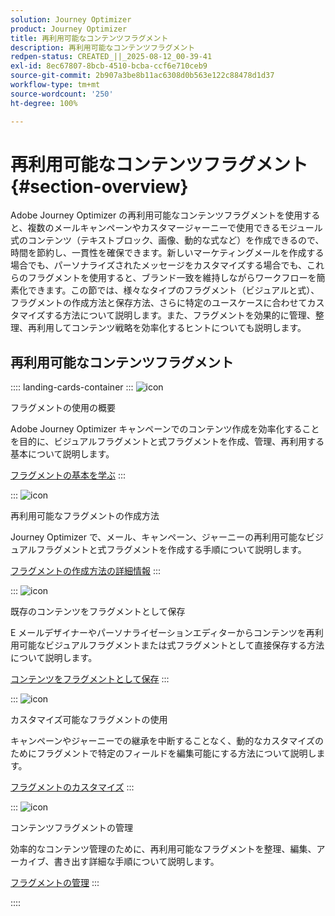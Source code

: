 ```yaml
---
solution: Journey Optimizer
product: Journey Optimizer
title: 再利用可能なコンテンツフラグメント
description: 再利用可能なコンテンツフラグメント
redpen-status: CREATED_||_2025-08-12_00-39-41
exl-id: 8ec67807-8bcb-4510-bcba-ccf6e710ceb9
source-git-commit: 2b907a3be8b11ac6308d0b563e122c88478d1d37
workflow-type: tm+mt
source-wordcount: '250'
ht-degree: 100%

---
```


# 再利用可能なコンテンツフラグメント{#section-overview}

Adobe Journey Optimizer の再利用可能なコンテンツフラグメントを使用すると、複数のメールキャンペーンやカスタマージャーニーで使用できるモジュール式のコンテンツ（テキストブロック、画像、動的な式など）を作成できるので、時間を節約し、一貫性を確保できます。新しいマーケティングメールを作成する場合でも、パーソナライズされたメッセージをカスタマイズする場合でも、これらのフラグメントを使用すると、ブランド一致を維持しながらワークフローを簡素化できます。この節では、様々なタイプのフラグメント（ビジュアルと式）、フラグメントの作成方法と保存方法、さらに特定のユースケースに合わせてカスタマイズする方法について説明します。また、フラグメントを効果的に管理、整理、再利用してコンテンツ戦略を効率化するヒントについても説明します。

## 再利用可能なコンテンツフラグメント

:::: landing-cards-container
:::
![icon](https://cdn.experienceleague.adobe.com/icons/book.svg)

フラグメントの使用の概要

Adobe Journey Optimizer キャンペーンでのコンテンツ作成を効率化することを目的に、ビジュアルフラグメントと式フラグメントを作成、管理、再利用する基本について説明します。

[フラグメントの基本を学ぶ](../using/content-management/fragments.md)
:::

:::
![icon](https://cdn.experienceleague.adobe.com/icons/circle-play.svg)

再利用可能なフラグメントの作成方法

Journey Optimizer で、メール、キャンペーン、ジャーニーの再利用可能なビジュアルフラグメントと式フラグメントを作成する手順について説明します。

[フラグメントの作成方法の詳細情報](../using/content-management/create-fragments.md)
:::

:::
![icon](https://cdn.experienceleague.adobe.com/icons/list-check.svg)

既存のコンテンツをフラグメントとして保存

E メールデザイナーやパーソナライゼーションエディターからコンテンツを再利用可能なビジュアルフラグメントまたは式フラグメントとして直接保存する方法について説明します。

[コンテンツをフラグメントとして保存](../using/content-management/save-fragments.md)
:::

:::
![icon](https://cdn.experienceleague.adobe.com/icons/puzzle-piece.svg)

カスタマイズ可能なフラグメントの使用

キャンペーンやジャーニーでの継承を中断することなく、動的なカスタマイズのためにフラグメントで特定のフィールドを編集可能にする方法について説明します。

[フラグメントのカスタマイズ](../using/content-management/customizable-fragments.md)
:::

:::
![icon](https://cdn.experienceleague.adobe.com/icons/gear.svg)

コンテンツフラグメントの管理

効率的なコンテンツ管理のために、再利用可能なフラグメントを整理、編集、アーカイブ、書き出す詳細な手順について説明します。

[フラグメントの管理](../using/content-management/manage-fragments.md)
:::

::::
